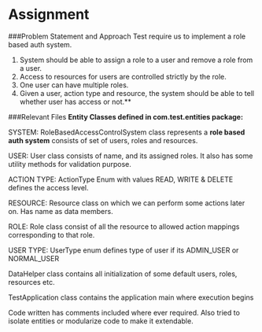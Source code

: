 # Assignment

###Problem Statement and Approach
Test require us to implement a role based auth system.

1. System should be able to assign a role to a user and remove a role from a user.
2. Access to resources for users are controlled strictly by the role.
3. One user can have multiple roles.
4. Given a user, action type and resource, the system should be able to tell whether user has access or not.**

###Relevant Files
**Entity Classes defined in com.test.entities package:**

SYSTEM: RoleBasedAccessControlSystem class represents a **role based auth system** consists of set of users, roles and resources.

USER: User class consists of name, and its assigned roles. It also has some utility methods for validation purpose.

ACTION TYPE: ActionType Enum with values READ, WRITE & DELETE defines the access level.

RESOURCE: Resource class on which we can perform some actions later on. Has name as data members.

ROLE: Role class consist of all the resource to allowed action mappings corresponding to that role.

USER TYPE: UserType enum defines type of user if its ADMIN_USER or NORMAL_USER

DataHelper class contains all initialization of some default users, roles, resources etc.

TestApplication class contains the application main where execution begins

Code written has comments included where ever required. Also tried to isolate entities or modularize code to make it
extendable.
